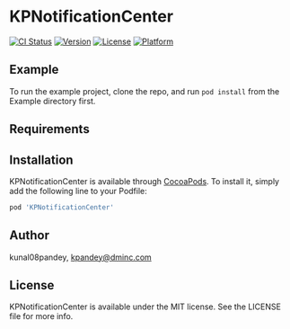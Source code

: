 # KPNotificationCenter

[![CI Status](https://img.shields.io/travis/kunal08pandey/KPNotificationCenter.svg?style=flat)](https://travis-ci.org/kunal08pandey/KPNotificationCenter)
[![Version](https://img.shields.io/cocoapods/v/KPNotificationCenter.svg?style=flat)](https://cocoapods.org/pods/KPNotificationCenter)
[![License](https://img.shields.io/cocoapods/l/KPNotificationCenter.svg?style=flat)](https://cocoapods.org/pods/KPNotificationCenter)
[![Platform](https://img.shields.io/cocoapods/p/KPNotificationCenter.svg?style=flat)](https://cocoapods.org/pods/KPNotificationCenter)

## Example

To run the example project, clone the repo, and run `pod install` from the Example directory first.

## Requirements

## Installation

KPNotificationCenter is available through [CocoaPods](https://cocoapods.org). To install
it, simply add the following line to your Podfile:

```ruby
pod 'KPNotificationCenter'
```

## Author

kunal08pandey, kpandey@dminc.com

## License

KPNotificationCenter is available under the MIT license. See the LICENSE file for more info.
